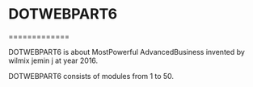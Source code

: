 # DOTWEBPART6
=============

DOTWEBPART6  is   about  MostPowerful  AdvancedBusiness invented  by  wilmix jemin j at year 2016.


DOTWEBPART6   consists   of modules   from   1  to  50.
